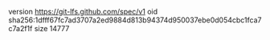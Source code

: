 version https://git-lfs.github.com/spec/v1
oid sha256:1dfff67fc7ad3707a2ed9884d813b94374d950037ebe0d054cbc1fca7c7a2f1f
size 14777
